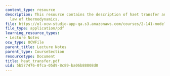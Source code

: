 ```yaml
---
content_type: resource
description: This resource contains the description of haet transfer and the second
  law of thermodynamics.
file: https://ol-ocw-studio-app-qa.s3.amazonaws.com/courses/2-141-modeling-and-simulation-of-dynamic-systems-fall-2006/5b5774760fca05d98c89ba06b88808d0_heat_transfer.pdf
file_type: application/pdf
learning_resource_types:
- Lecture Notes
ocw_type: OCWFile
parent_title: Lecture Notes
parent_type: CourseSection
resourcetype: Document
title: heat_transfer.pdf
uid: 5b577476-0fca-05d9-8c89-ba06b88808d0
---
```

